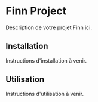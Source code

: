 # Finn Project

Description de votre projet Finn ici.

## Installation

Instructions d'installation à venir.

## Utilisation

Instructions d'utilisation à venir.